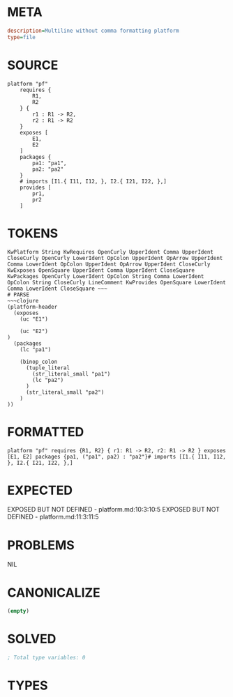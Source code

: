 # META
~~~ini
description=Multiline without comma formatting platform
type=file
~~~
# SOURCE
~~~roc
platform "pf"
	requires {
		R1,
		R2
	} {
		r1 : R1 -> R2,
		r2 : R1 -> R2
	}
	exposes [
		E1,
		E2
	]
	packages {
		pa1: "pa1",
		pa2: "pa2"
	}
	# imports [I1.{ I11, I12, }, I2.{ I21, I22, },]
	provides [
		pr1,
		pr2
	]
~~~
# TOKENS
~~~text
KwPlatform String KwRequires OpenCurly UpperIdent Comma UpperIdent CloseCurly OpenCurly LowerIdent OpColon UpperIdent OpArrow UpperIdent Comma LowerIdent OpColon UpperIdent OpArrow UpperIdent CloseCurly KwExposes OpenSquare UpperIdent Comma UpperIdent CloseSquare KwPackages OpenCurly LowerIdent OpColon String Comma LowerIdent OpColon String CloseCurly LineComment KwProvides OpenSquare LowerIdent Comma LowerIdent CloseSquare ~~~
# PARSE
~~~clojure
(platform-header
  (exposes
    (uc "E1")

    (uc "E2")
)
  (packages
    (lc "pa1")

    (binop_colon
      (tuple_literal
        (str_literal_small "pa1")
        (lc "pa2")
      )
      (str_literal_small "pa2")
    )
))
~~~
# FORMATTED
~~~roc
platform "pf" requires {R1, R2} { r1: R1 -> R2, r2: R1 -> R2 } exposes [E1, E2] packages {pa1, ("pa1", pa2) : "pa2"}# imports [I1.{ I11, I12, }, I2.{ I21, I22, },]
~~~
# EXPECTED
EXPOSED BUT NOT DEFINED - platform.md:10:3:10:5
EXPOSED BUT NOT DEFINED - platform.md:11:3:11:5
# PROBLEMS
NIL
# CANONICALIZE
~~~clojure
(empty)
~~~
# SOLVED
~~~clojure
; Total type variables: 0
~~~
# TYPES
~~~roc
~~~
